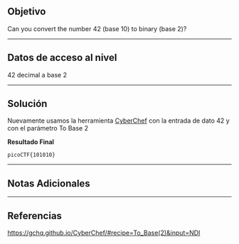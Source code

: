 ## Objetivo 

Can you convert the number 42 (base 10) to binary (base 2)?

---
## Datos de acceso al nivel 
42 decimal a base 2 

---
## Solución 
Nuevamente usamos la herramienta [CyberChef](https://gchq.github.io/CyberChef/) con la entrada de dato 42 y con el parámetro To Base 2

**Resultado Final**
```
picoCTF{101010}
```
---
## Notas Adicionales 
---
## Referencias 

https://gchq.github.io/CyberChef/#recipe=To_Base(2)&input=NDI